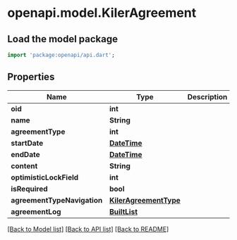 # openapi.model.KilerAgreement

## Load the model package
```dart
import 'package:openapi/api.dart';
```

## Properties
Name | Type | Description | Notes
------------ | ------------- | ------------- | -------------
**oid** | **int** |  | [optional] 
**name** | **String** |  | [optional] 
**agreementType** | **int** |  | [optional] 
**startDate** | [**DateTime**](DateTime.md) |  | [optional] 
**endDate** | [**DateTime**](DateTime.md) |  | [optional] 
**content** | **String** |  | [optional] 
**optimisticLockField** | **int** |  | [optional] 
**isRequired** | **bool** |  | [optional] 
**agreementTypeNavigation** | [**KilerAgreementType**](KilerAgreementType.md) |  | [optional] 
**agreementLog** | [**BuiltList<KilerAgreementLog>**](KilerAgreementLog.md) |  | [optional] 

[[Back to Model list]](../README.md#documentation-for-models) [[Back to API list]](../README.md#documentation-for-api-endpoints) [[Back to README]](../README.md)


